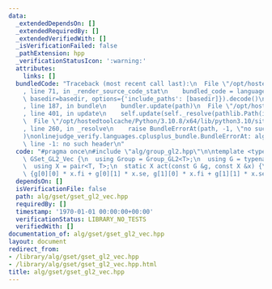 ```yaml
---
data:
  _extendedDependsOn: []
  _extendedRequiredBy: []
  _extendedVerifiedWith: []
  _isVerificationFailed: false
  _pathExtension: hpp
  _verificationStatusIcon: ':warning:'
  attributes:
    links: []
  bundledCode: "Traceback (most recent call last):\n  File \"/opt/hostedtoolcache/Python/3.10.8/x64/lib/python3.10/site-packages/onlinejudge_verify/documentation/build.py\"\
    , line 71, in _render_source_code_stat\n    bundled_code = language.bundle(stat.path,\
    \ basedir=basedir, options={'include_paths': [basedir]}).decode()\n  File \"/opt/hostedtoolcache/Python/3.10.8/x64/lib/python3.10/site-packages/onlinejudge_verify/languages/cplusplus.py\"\
    , line 187, in bundle\n    bundler.update(path)\n  File \"/opt/hostedtoolcache/Python/3.10.8/x64/lib/python3.10/site-packages/onlinejudge_verify/languages/cplusplus_bundle.py\"\
    , line 401, in update\n    self.update(self._resolve(pathlib.Path(included), included_from=path))\n\
    \  File \"/opt/hostedtoolcache/Python/3.10.8/x64/lib/python3.10/site-packages/onlinejudge_verify/languages/cplusplus_bundle.py\"\
    , line 260, in _resolve\n    raise BundleErrorAt(path, -1, \"no such header\"\
    )\nonlinejudge_verify.languages.cplusplus_bundle.BundleErrorAt: alg/group_gl2.hpp:\
    \ line -1: no such header\n"
  code: "#pragma once\n#include \"alg/group_gl2.hpp\"\n\ntemplate <typename T>\nstruct\
    \ GSet_GL2_Vec {\n  using Group = Group_GL2<T>;\n  using G = typename Group::value_type;\n\
    \  using X = pair<T, T>;\n  static X act(const G &g, const X &x) {\n    return\
    \ {g[0][0] * x.fi + g[0][1] * x.se, g[1][0] * x.fi + g[1][1] * x.se};\n  }\n};"
  dependsOn: []
  isVerificationFile: false
  path: alg/gset/gset_gl2_vec.hpp
  requiredBy: []
  timestamp: '1970-01-01 00:00:00+00:00'
  verificationStatus: LIBRARY_NO_TESTS
  verifiedWith: []
documentation_of: alg/gset/gset_gl2_vec.hpp
layout: document
redirect_from:
- /library/alg/gset/gset_gl2_vec.hpp
- /library/alg/gset/gset_gl2_vec.hpp.html
title: alg/gset/gset_gl2_vec.hpp
---
```

